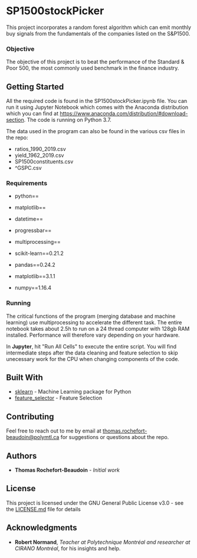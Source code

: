 # SP1500stockPicker
This project incorporates a random forest algorithm which can emit monthly buy signals from the fundamentals of the companies listed on the S&P1500.

### Objective
The objective of this project is to beat the performance of the Standard & Poor 500, the most commonly used benchmark in the finance industry. 

## Getting Started

All the required code is found in the SP1500stockPicker.ipynb file. You can run it using Jupyter Notebook which comes with the Anaconda distribution which you can find at https://www.anaconda.com/distribution/#download-section. The code is running on Python 3.7.

The data used in the program can also be found in the various csv files in the repo:

* ratios_1990_2019.csv
* yield_1962_2019.csv
* SP1500constituents.csv
* ^GSPC.csv

### Requirements

* python==

* matplotlib==

* datetime==

* progressbar==

* multiprocessing==

* scikit-learn==0.21.2

* pandas==0.24.2

* matplotlib==3.1.1

* numpy==1.16.4



### Running

The critical functions of the program (merging database and machine learning) use multiprocessing to accelerate the different task. The entire notebook takes about 2.5h to run on a 24 thread computer with 128gb RAM installed. Performance will therefore vary depending on your hardware. 

In **Jupyter**, hit "Run All Cells" to execute the entire script. You will find intermediate steps after the data cleaning and feature selection to skip unecessary work for the CPU when changing components of the code.


## Built With

* [sklearn](https://scikit-learn.org/stable/) - Machine Learning package for Python
* [feature_selector](https://github.com/WillKoehrsen/feature-selector) - Feature Selection


## Contributing

Feel free to reach out to me by email at thomas.rochefort-beaudoin@polymtl.ca for suggestions or questions about the repo.

## Authors

* **Thomas Rochefort-Beaudoin** - *Initial work* 

## License

This project is licensed under the GNU General Public License v3.0 - see the [LICENSE.md](LICENSE.md) file for details

## Acknowledgments

* **Robert Normand**, *Teacher at Polytechnique Montréal and researcher at CIRANO Montréal*, for his insights and help.


